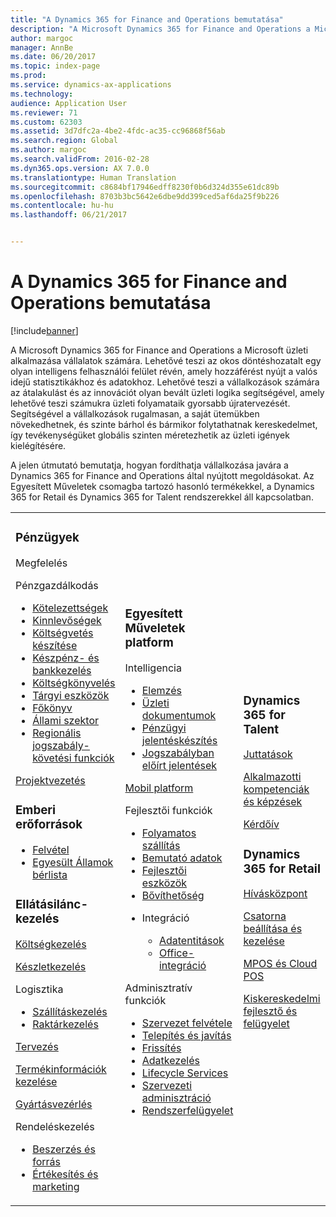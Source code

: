 ```yaml
---
title: "A Dynamics 365 for Finance and Operations bemutatása"
description: "A Microsoft Dynamics 365 for Finance and Operations a Microsoft üzleti alkalmazása vállalatok számára. Ez a lap a terméket és annak használatát mutatja be."
author: margoc
manager: AnnBe
ms.date: 06/20/2017
ms.topic: index-page
ms.prod: 
ms.service: dynamics-ax-applications
ms.technology: 
audience: Application User
ms.reviewer: 71
ms.custom: 62303
ms.assetid: 3d7dfc2a-4be2-4fdc-ac35-cc96868f56ab
ms.search.region: Global
ms.author: margoc
ms.search.validFrom: 2016-02-28
ms.dyn365.ops.version: AX 7.0.0
ms.translationtype: Human Translation
ms.sourcegitcommit: c8684bf17946edff8230f0b6d324d355e61dc89b
ms.openlocfilehash: 8703b3bc5642e6dbe9dd399ced5af6da25f9b226
ms.contentlocale: hu-hu
ms.lasthandoff: 06/21/2017


---
```

# <a name="introduction-to-dynamics-365-finance-and-operations"></a>A Dynamics 365 for Finance and Operations bemutatása

[!include[banner](includes/banner.md)]

A Microsoft Dynamics 365 for Finance and Operations a Microsoft üzleti alkalmazása vállalatok számára. Lehetővé teszi az okos döntéshozatalt egy olyan intelligens felhasználói felület révén, amely hozzáférést nyújt a valós idejű statisztikákhoz és adatokhoz. Lehetővé teszi a vállalkozások számára az átalakulást és az innovációt olyan bevált üzleti logika segítségével, amely lehetővé teszi számukra üzleti folyamataik gyorsabb újratervezését. Segítségével a vállalkozások rugalmasan, a saját ütemükben növekedhetnek, és szinte bárhol és bármikor folytathatnak kereskedelmet, így tevékenységüket globális szinten méretezhetik az üzleti igények kielégítésére. 

A jelen útmutató bemutatja, hogyan fordíthatja vállalkozása javára a Dynamics 365 for Finance and Operations által nyújtott megoldásokat. Az Egyesített Műveletek csomagba tartozó hasonló termékekkel, a Dynamics 365 for Retail és Dynamics 365 for Talent rendszerekkel áll kapcsolatban. 

<table>
<colgroup>
<col width="33%" />
<col width="33%" />
<col width="33%" />
</colgroup>
<tbody>
<tr class="odd">
<td><h3>Pénzügyek</h3>
<p>Megfelelés</p>
<p>Pénzgazdálkodás</p>
<ul><li><a href="../financials/accounts-payable/accounts-payable">Kötelezettségek</a></li>
<li><a href="../financials/accounts-receivable/accounts-receivable">Kinnlevőségek</a></li>
<li><a href="../financials/budgeting/budgeting-overview">Költségvetés készítése</a></li>
<li><a href="../financials/cash-bank-management/cash-bank-management">Készpénz- és bankkezelés</a></li>
<li><a href="../financials/cost-accounting/cost-accounting-home-page">Költségkönyvelés</a></li>
<li><a href="../financials/fixed-assets/fixed-assets">Tárgyi eszközök</a></li>
<li><a href="../financials/general-ledger/general-ledger">Főkönyv</a></li>

<li><a href="../financials/public-sector/public-sector-functionality">Állami szektor</a></li>
<li><a href="../dev-itpro/lcs-solutions/country-region">Regionális jogszabály-követési funkciók</a></li></ul>
<p><a href="../financials/project-management/overview-project-management-accounting">Projektvezetés</a></p>
<H3>Emberi erőforrások</h3>
  <ul>
<li><a href="hr/manage-recruiting-process">Felvétel</a></li>
<li><a href="hr/localizations/noam-usa-payroll">Egyesült Államok bérlista</a></li>
</ul>
<h3>Ellátásilánc-kezelés</h3>
<p><a href="../supply-chain/cost-management/costing-sheets">Költségkezelés</a></p>
<p><a href="../supply-chain/inventory/inventory-locations">Készletkezelés</a></p>
<p>Logisztika</p>
<ul><li><a href="../supply-chain/transportation/transportation-management-overview">Szállításkezelés</a></li>
<li><a href="../supply-chain/warehousing/warehouse-configuration">Raktárkezelés</a></li></ul></li>
<p><a href="../supply-chain/master-planning/master-plans">Tervezés</a></p>
  <p><a href="../supply-chain/pim/set-up-maintain-product-configuration-model">Termékinformációk kezelése</a></p>
  <p><a href="../supply-chain/production-control/create-production-orders">Gyártásvezérlés</a></p>
<p>Rendeléskezelés</p>
  <ul><li><a href="../supply-chain/procurement/procurement-sourcing-overview">Beszerzés és forrás</a></li>
  <li><a href="../supply-chain/sales-marketing/overview-sales-marketing">Értékesítés és marketing</a></li></ul>
</td>
<td>
<h3>Egyesített Műveletek platform</h3>
<p>Intelligencia</p>
<ul><li><a href="../dev-itpro/analytics/analytics">Elemzés</a></li>
 <li><a href="../dev-itpro/analytics/document-reporting-services">Üzleti dokumentumok</a></li>
<li><a href="../dev-itpro/analytics/financial-reporting-intro">Pénzügyi jelentéskészítés</a></li>
<li><a href="../dev-itpro/analytics/general-electronic-reporting">Jogszabályban előírt jelentések</a></li></ul>

<p><a href="../dev-itpro/mobile-apps/mobile-platform">Mobil platform</a></p>

 <p>Fejlesztői funkciók</p>
<ul>
<li><a href="../dev-itpro/continuous-delivery-home-page">Folyamatos szállítás</a></li>
<li><a href="../dev-itpro/get-started/demo-data">Bemutató adatok</a></li>
<li><a href="../dev-itpro/dev-tools/developer-home-page">Fejlesztői eszközök</a></li>
<li><a href="../dev-itpro/extensibility/customize-model-elements-extensions">Bővíthetőség</a></li>
<li><p>Integráció</p>
<ul><li><a href="../dev-itpro/data-entities/data-entities">Adatentitások</a></li>
<li><a href="../dev-itpro/office-integration/office-integration">Office-integráció</a></li></ul></li></ul>

<p>Adminisztratív funkciók<p>
<ul>
<li><a href="../get-started/onboarding-home">Szervezet felvétele</a></li>
<li><a href="../dev-itpro/deploy-demo-environment">Telepítés és javítás</a></li>
<li><a href="../dev-itpro/migration-upgrade/upgrade-home-page">Frissítés</a></li>
<li><a href="../dev-itpro/data-entities/data-management-integration-data-entity">Adatkezelés</a></li>
<li><a href="../dev-itpro/lifecycle-services/lcs">Lifecycle Services</a></li>
<li><a href="../fin-and-ops/organization-administration/organization-administration-home-page">Szervezeti adminisztráció</a></li>
<li><a href="../dev-itpro/sysadmin/system-administration-home-page">Rendszerfelügyelet</a></li>
<ul>
</td>
<td>
<h3>Dynamics 365 for Talent</h3>
<p><a href="../talent/manage-benefit-program">Juttatások</a></p>
<p><a href="../talent/performance-management-overview">Alkalmazotti kompetenciák és képzések</a></p>
<p><a href="../talent/questionnaires">Kérdőív</a></p>

<h3>Dynamics 365 for Retail</h3>
<p><a href="../retail/call-center-functionality">Hívásközpont</p>
<p><a href="../retail/define-maintain-retail-channels">Csatorna beállítása és kezelése</p>
<p><a href="../retail/retail-peripherals-overview">MPOS és Cloud POS</p>
<p><a href="../retail/dev-itpro/dev-retail-home-page">Kiskereskedelmi fejlesztő és felügyelet</p>

</td>
</tr>

</tbody>
</table>

